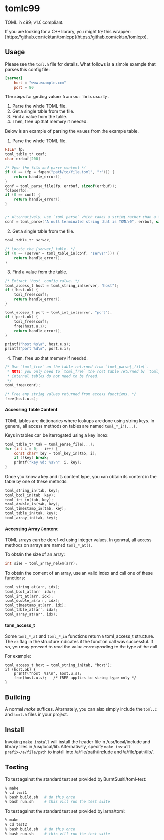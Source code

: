 # tomlc99

TOML in c99; v1.0 compliant.

If you are looking for a C++ library, you might try this wrapper: [https://github.com/cktan/tomlcpp](https://github.com/cktan/tomlcpp).

## Usage

Please see the `toml.h` file for details. What follows is a simple example that
parses this config file:

```toml
[server]
	host = "www.example.com"
	port = 80
```

The steps for getting values from our file is usually :

1. Parse the whole TOML file.
2. Get a single table from the file.
3. Find a value from the table.
4. Then, free up that memory if needed.

Below is an example of parsing the values from the example table.

1. Parse the whole TOML file.

```c
FILE* fp;
toml_table_t* conf;
char errbuf[200];

/* Open the file and parse content */
if (0 == (fp = fopen("path/to/file.toml", "r"))) {
	return handle_error();
}
conf = toml_parse_file(fp, errbuf, sizeof(errbuf));
fclose(fp);      
if (0 == conf) {
	return handle_error();
}


/* Alternatively, use `toml_parse` which takes a string rather than a file. */
conf = toml_parse("A null terminated string that is TOML\0", errbuf, sizeof(errbuf));
```

2. Get a single table from the file.

```c
toml_table_t* server;

/* Locate the [server] table. */
if (0 == (server = toml_table_in(conf, "server"))) {
	return handle_error();
}
```

3. Find a value from the table.

```c
/* Extract 'host' config value. */
toml_access_t host = toml_string_in(server, "host");
if (!host.ok) {
	toml_free(conf);
	return handle_error();
}

toml_access_t port = toml_int_in(server, "port");
if (!port.ok) {
	toml_free(conf);
	free(host.u.s);
	return handle_error();
}

printf("host %s\n", host.u.s);
printf("port %d\n", port.u.i);

```

4. Then, free up that memory if needed.

```c
/* Use `toml_free` on the table returned from `toml_parse[_file]`.
 * NOTE: you only need to `toml_free` the root table returned by `toml_parse[_file]`;
 * internal tables do not need to be freed.
 */
toml_free(conf);

/* Free any string values returned from access functions. */
free(host.u.s);
```

#### Accessing Table Content

TOML tables are dictionaries where lookups are done using string keys. In
general, all access methods on tables are named `toml_*_in(...)`.

Keys in tables can be iterrogated using a key index:

```c
toml_table_t* tab = toml_parse_file(...);
for (int i = 0; ; i++) {
    const char* key = toml_key_in(tab, i);
    if (!key) break;
    printf("key %d: %s\n", i, key);
}
```

Once you know a key and its content type, you can obtain its content in the table by one of these methods:
```c
toml_string_in(tab, key);
toml_bool_in(tab, key);
toml_int_in(tab, key);
toml_double_in(tab, key);
toml_timestamp_in(tab, key);
toml_table_in(tab, key);
toml_array_in(tab, key);
```

#### Accessing Array Content

TOML arrays can be deref-ed using integer values. In general, all access methods on arrays are named `toml_*_at()`.

To obtain the size of an array:
```c
int size = toml_array_nelem(arr);
```

To obtain the content of an array, use an valid index and call one of these functions:
```c
toml_string_at(arr, idx);
toml_bool_at(arr, idx);
toml_int_at(arr, idx);
toml_double_at(arr, idx);
toml_timestamp_at(arr, idx);
toml_table_at(arr, idx);
toml_array_at(arr, idx);
```

#### toml_access_t

Some `toml_*_at` and `toml_*_in` functions return a toml_access_t
structure. The `ok` flag in the structure indicates if the function
call was successful. If so, you may proceed to read the value
corresponding to the type of the call.

For example:
```
toml_access_t host = toml_string_in(tab, "host");
if (host.ok) {
	printf("host: %s\n", host.u.s);
	free(host.u.s);   /* FREE applies to string type only */
}
```

## Building

A normal *make* suffices. Alternately, you can also simply include the
`toml.c` and `toml.h` files in your project.

## Install

Invoking `make install` will install the header file in /usr/local/include and library files in /usr/local/lib. Alternatively, specify `make install prefix=/a/file/path` to install into /a/file/path/include and /a/file/path/lib/. 

## Testing

To test against the standard test set provided by BurntSushi/toml-test:

```sh
% make
% cd test1
% bash build.sh   # do this once
% bash run.sh     # this will run the test suite
```


To test against the standard test set provided by iarna/toml:

```sh
% make
% cd test2
% bash build.sh   # do this once
% bash run.sh     # this will run the test suite
```
